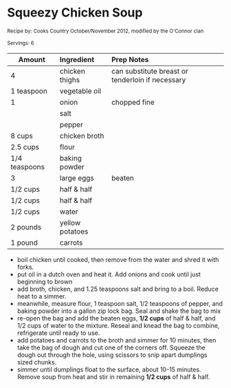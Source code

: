 # Squeezy Chicken Soup

<small>Recipe by: Cooks Country October/November 2012, modified by the O'Connor clan</small>

<small>Servings: 6</small>

| Amount        | Ingredient      | Prep Notes                                       |
| ------------- | :-------------- | :----------------------------------------------- |
| 4             | chicken thighs  | can substitute breast or tenderloin if necessary |
| 1 teaspoon    | vegetable oil   |                                                  |
| 1             | onion           | chopped fine                                     |
|               | salt            |                                                  |
|               | pepper          |                                                  |
| 8 cups        | chicken broth   |                                                  |
| 2.5 cups      | flour           |                                                  |
| 1/4 teaspoons | baking powder   |                                                  |
| 3             | large eggs      | beaten                                           |
| 1/2 cups      | half & half     |                                                  |
| 1/2 cups      | half & half     |                                                  |
| 1/2 cups      | water           |                                                  |
| 2 pounds      | yellow potatoes |                                                  |
| 1 pound       | carrots         |                                                  |

- boil chicken until cooked, then remove from the water and shred it with forks.
- put oil in a dutch oven and heat it. Add onions and cook until just beginning to brown
- add broth, chicken, and 1.25 teaspoons salt and bring to a boil. Reduce heat to a simmer.
- meanwhile, measure flour, 1 teaspoon salt, 1/2 teaspoons of pepper, and baking powder into a gallon zip lock bag. Seal and shake the bag to mix
- re-open the bag and add the beaten eggs, **1/2 cups** of half & half, and 1/2 cups of water to the mixture. Reseal and knead the bag to combine, refrigerate until ready to use.
- add potatoes and carrots to the broth and simmer for 10 minutes, then take the bag of dough and cut one of the corners off. Squeeze the dough out through the hole, using scissors to snip apart dumplings sized chunks.
- simmer until dumplings float to the surface, about 10-15 minutes. Remove soup from heat and stir in remaining **1/2 cups** of half & half.

<!-- Tags:
- chicken
- vegetables
- stew and soup
- dumplings
-->
